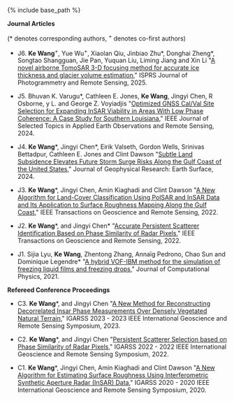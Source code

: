 
{% include base_path %}

**Journal Articles**

(\* denotes corresponding authors, <sup>+</sup> denotes co-first authors)



*  J6. **Ke Wang**<sup>+</sup>, Yue Wu<sup>+</sup>, Xiaolan Qiu, Jinbiao Zhu\*, Donghai Zheng\*, Songtao Shangguan, Jie Pan, Yuquan Liu, Liming Jiang and Xin Li "[A novel airborne TomoSAR 3-D focusing method for accurate ice thickness and glacier volume estimation](https://doi.org/10.1016/j.isprsjprs.2025.01.011)," ISPRS Journal of Photogrammetry and Remote Sensing, 2025.

*  J5. Bhuvan K. Varugu\*, Cathleen E. Jones, **Ke Wang**, Jingyi Chen, R Osborne, y L. and George Z. Voyiadjis "[Optimized GNSS Cal/Val Site Selection for Expanding InSAR Viability in Areas With Low Phase Coherence: A Case Study for Southern Louisiana](https://10.1109/JSTARS.2024.3361800)," IEEE Journal of Selected Topics in Applied Earth Observations and Remote Sensing, 2024.

*  J4. **Ke Wang**\*, Jingyi Chen\*, Eirik Valseth, Gordon Wells, Srinivas Bettadpur, Cathleen E. Jones and Clint Dawson "[Subtle Land Subsidence Elevates Future Storm Surge Risks Along the Gulf Coast of the United States](https://doi.org/10.1029/2024JF007858)," Journal of Geophysical Research: Earth Surface, 2024.

*  J3. **Ke Wang**\*, Jingyi Chen, Amin Kiaghadi and Clint Dawson "[A New Algorithm for Land-Cover Classification Using PolSAR and InSAR Data and Its Application to Surface Roughness Mapping Along the Gulf Coast](https://10.1109/TGRS.2021.3083492)," IEEE Transactions on Geoscience and Remote Sensing, 2022.

*  J2. **Ke Wang**\*, and Jingyi Chen\* "[Accurate Persistent Scatterer Identification Based on Phase Similarity of Radar Pixels](https://10.1109/TGRS.2022.3210868)," IEEE Transactions on Geoscience and Remote Sensing, 2022.

*  J1. Sijia Lyu, **Ke Wang**, Zhentong Zhang, Annaïg Pedrono, Chao Sun and Dominique Legendre\* "[A hybrid VOF-IBM method for the simulation of freezing liquid films and freezing drops](https://doi.org/10.1016/j.jcp.2021.110160)," Journal of Computational Physics, 2021.

**Refereed Conference Proceedings**


    
*  C3. **Ke Wang**\*, and Jingyi Chen "[A New Method for Reconstructing Decorrelated Insar Phase Measurements Over Densely Vegetated Natural Terrain](https://10.1109/IGARSS52108.2023.10282116)," IGARSS 2023 - 2023 IEEE International Geoscience and Remote Sensing Symposium, 2023.

*  C2. **Ke Wang**\*, and Jingyi Chen "[Persistent Scatterer Selection based on Phase Similarity of Radar Pixels](https://10.1109/IGARSS46834.2022.9884255)," IGARSS 2022 - 2022 IEEE International Geoscience and Remote Sensing Symposium, 2022.

*  C1. **Ke Wang**\*, Jingyi Chen, Amin Kiaghadi and Clint Dawson "[A New Algorithm for Estimating Surface Roughness Using Interferometric Synthetic Aperture Radar (InSAR) Data](https://10.1109/IGARSS39084.2020.9323083)," IGARSS 2020 - 2020 IEEE International Geoscience and Remote Sensing Symposium, 2020.

